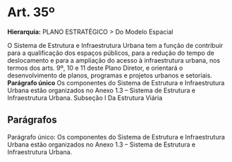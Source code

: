 # Art. 35º

**Hierarquia:** PLANO ESTRATÉGICO > Do Modelo Espacial

O Sistema de Estrutura e Infraestrutura Urbana tem a função de contribuir para a qualificação dos espaços públicos, para a redução do tempo de deslocamento e para a ampliação do acesso à infraestrutura urbana, nos termos dos arts. 9º, 10 e 11 deste Plano Diretor, e orientará o desenvolvimento de planos, programas e projetos urbanos e setoriais.
**Parágrafo único** Os componentes do Sistema de Estrutura e Infraestrutura Urbana estão organizados no Anexo 1.3 – Sistema de Estrutura e Infraestrutura Urbana.
Subseção I
Da Estrutura Viária

## Parágrafos
Parágrafo único: Os componentes do Sistema de Estrutura e Infraestrutura Urbana estão organizados no Anexo 1.3 – Sistema de Estrutura e Infraestrutura Urbana.




